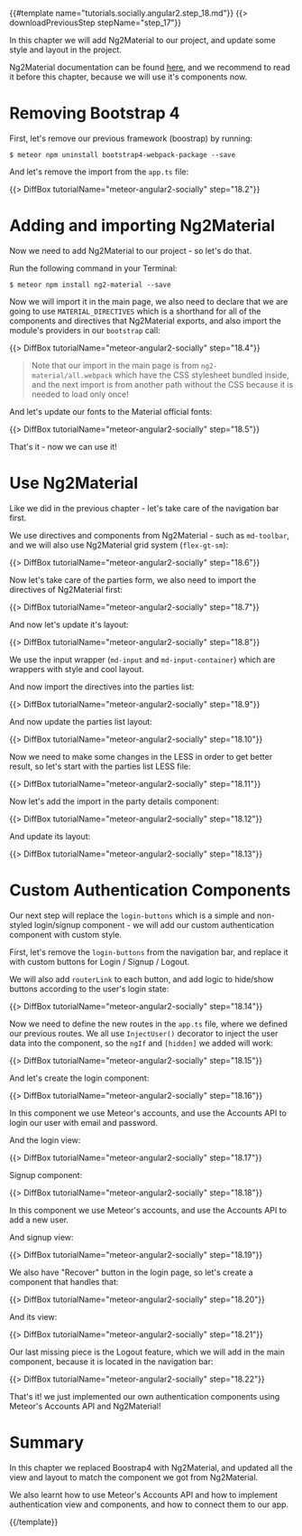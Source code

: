 {{#template name="tutorials.socially.angular2.step_18.md"}}
{{> downloadPreviousStep stepName="step_17"}}

In this chapter we will add Ng2Material to our project, and update some style and layout in the project.

Ng2Material documentation can be found [here](https://justindujardin.github.io/ng2-material/), and we recommend to read it before this chapter, because we will use it's components now.

# Removing Bootstrap 4

First, let's remove our previous framework (boostrap) by running:

    $ meteor npm uninstall bootstrap4-webpack-package --save

And let's remove the import from the `app.ts` file:

{{> DiffBox tutorialName="meteor-angular2-socially" step="18.2"}}

# Adding and importing Ng2Material

Now we need to add Ng2Material to our project - so let's do that.

Run the following command in your Terminal:

    $ meteor npm install ng2-material --save

Now we will import it in the main page, we also need to declare that we are going to use `MATERIAL_DIRECTIVES` which is a shorthand for all of the components and directives that Ng2Material exports, and also import the module's providers in our `bootstrap` call:

{{> DiffBox tutorialName="meteor-angular2-socially" step="18.4"}}

> Note that our import in the main page is from `ng2-material/all.webpack` which have the CSS stylesheet bundled inside, and the next import is from another path without the CSS because it is needed to load only once!

And let's update our fonts to the Material official fonts:

{{> DiffBox tutorialName="meteor-angular2-socially" step="18.5"}}

That's it - now we can use it!

# Use Ng2Material

Like we did in the previous chapter - let's take care of the navigation bar first.

We use directives and components from Ng2Material - such as `md-toolbar`, and we will also use Ng2Material grid system (`flex-gt-sm`):

{{> DiffBox tutorialName="meteor-angular2-socially" step="18.6"}}

Now let's take care of the parties form, we also need to import the directives of Ng2Material first:

{{> DiffBox tutorialName="meteor-angular2-socially" step="18.7"}}

And now let's update it's layout:

{{> DiffBox tutorialName="meteor-angular2-socially" step="18.8"}}

We use the input wrapper (`md-input` and `md-input-container`) which are wrappers with style and cool layout.

And now import the directives into the parties list:

{{> DiffBox tutorialName="meteor-angular2-socially" step="18.9"}}

And now update the parties list layout:

{{> DiffBox tutorialName="meteor-angular2-socially" step="18.10"}}

Now we need to make some changes in the LESS in order to get better result, so let's start with the parties list LESS file:

{{> DiffBox tutorialName="meteor-angular2-socially" step="18.11"}}

Now let's add the import in the party details component:

{{> DiffBox tutorialName="meteor-angular2-socially" step="18.12"}}

And update its layout:

{{> DiffBox tutorialName="meteor-angular2-socially" step="18.13"}}

# Custom Authentication Components

Our next step will replace the `login-buttons` which is a simple and non-styled login/signup component - we will add our custom authentication component with custom style.

First, let's remove the `login-buttons` from the navigation bar, and replace it with custom buttons for Login / Signup / Logout.

We will also add `routerLink` to each button, and add logic to hide/show buttons according to the user's login state:

{{> DiffBox tutorialName="meteor-angular2-socially" step="18.14"}}

Now we need to define the new routes in the `app.ts` file, where we defined our previous routes. We all use `InjectUser()` decorator to inject the user data into the component, so the `ngIf` and `[hidden]` we added will work:

{{> DiffBox tutorialName="meteor-angular2-socially" step="18.15"}}

And let's create the login component:

{{> DiffBox tutorialName="meteor-angular2-socially" step="18.16"}}

In this component we use Meteor's accounts, and use the Accounts API to login our user with email and password.

And the login view:

{{> DiffBox tutorialName="meteor-angular2-socially" step="18.17"}}

Signup component:

{{> DiffBox tutorialName="meteor-angular2-socially" step="18.18"}}

In this component we use Meteor's accounts, and use the Accounts API to add a new user.

And signup view:

{{> DiffBox tutorialName="meteor-angular2-socially" step="18.19"}}

We also have "Recover" button in the login page, so let's create a component that handles that:

{{> DiffBox tutorialName="meteor-angular2-socially" step="18.20"}}

And its view:

{{> DiffBox tutorialName="meteor-angular2-socially" step="18.21"}}

Our last missing piece is the Logout feature, which we will add in the main component, because it is located in the navigation bar:

{{> DiffBox tutorialName="meteor-angular2-socially" step="18.22"}}

That's it! we just implemented our own authentication components using Meteor's Accounts API and Ng2Material!

# Summary

In this chapter we replaced Boostrap4 with Ng2Material, and updated all the view and layout to match the component we got from Ng2Material.

We also learnt how to use Meteor's Accounts API and how to implement authentication view and components, and how to connect them to our app.

{{/template}}
